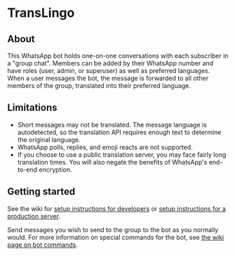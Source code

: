 # TransLingo

## About

This WhatsApp bot holds one-on-one conversations with each subscriber in a "group chat". Members can be added by their WhatsApp number and have roles (user, admin, or superuser) as well as preferred languages. When a user messages the bot, the message is forwarded to all other members of the group, translated into their preferred language.

## Limitations

- Short messages may not be translated. The message language is autodetected, so the translation API requires enough text to determine the original language.
- WhatsApp polls, replies, and emoji reacts are not supported.
- If you choose to use a public translation server, you may face fairly long translation times. You will also negate the benefits of WhatsApp's end-to-end encryption.

## Getting started

See the wiki for [setup instructions for developers](https://github.com/hkcountryman/capstone-bot/wiki/Setup-instructions-for-developers) or [setup instructions for a production server](https://github.com/hkcountryman/capstone-bot/wiki/Setup-instructions-for-a-production-server).

Send messages you wish to send to the group to the bot as you normally would. For more information on special commands for the bot, see [the wiki page on bot commands](https://github.com/hkcountryman/capstone-bot/wiki/Bot-commands).
